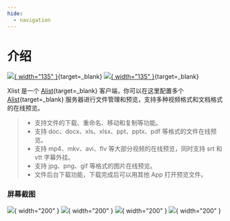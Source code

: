 ```yaml
---
hide:
  - navigation
---
```


# 介绍

[![](assets/images/app-store-badge.png){ width="135" }](https://apps.apple.com/cn/app/id6448833200){target=_blank} [![](assets/images/android-apk-badge.png){ width="135" }](https://github.com/xlist-io/xlist/releases){target=_blank}

Xlist 是一个 [Alist](https://alist.nn.ci/zh){target=_blank} 客户端，你可以在这里配置多个 [Alist](https://alist.nn.ci/zh){target=_blank} 服务器进行文件管理和预览，支持多种视频格式和文档格式的在线预览。

> - 支持文件的下载、重命名、移动和复制等功能。
> - 支持 doc、docx、xls、xlsx、ppt、pptx、pdf 等格式的文件在线预览。
> - 支持 mp4、mkv、avi、flv 等大部分视频的在线预览，同时支持 srt 和 vtt 字幕外挂。
> - 支持 jpg、png、gif 等格式的图片在线预览。
> - 文件后台下载功能，下载完成后可以用其他 App 打开预览文件。

### 屏幕截图

![](assets/snapshots/homepage.png){ width="200" } ![](assets/snapshots/video_player.png){ width="200" } ![](assets/snapshots/download.png){ width="200" } ![](assets/snapshots/settings.png){ width="200" }

